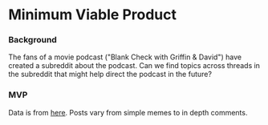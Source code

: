 # Minimum Viable Product

### Background
The fans of a movie podcast ("Blank Check with Griffin & David") have created a subreddit about the podcast. Can we find topics across threads in the subreddit that might help direct the podcast in the future?

### MVP
Data is from [here](https://www.reddit.com/r/blankies/). Posts vary from simple memes to in depth comments.  
